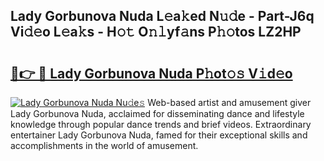 ## Lady Gorbunova Nuda L𝚎a𝚔ed N𝚞𝚍e - Part-J6q Vi𝚍𝚎o L𝚎a𝚔s - H𝚘𝚝 O𝚗𝚕yf𝚊ns P𝚑𝚘tos LZ2HP

# <h2><a href="http://kf3w69.oniu.top/?m=Lady+Gorbunova+Nuda">🔗👉 🔴 Lady Gorbunova Nuda P𝚑ot𝚘𝚜 V𝚒d𝚎o</a></h2>

[![Lady Gorbunova Nuda Nu𝚍e𝚜](https://i.imgur.com/0qMVB7G.gif)](http://kf3w69.oniu.top/?m=Lady+Gorbunova+Nuda)
Web-based artist and amusement giver Lady Gorbunova Nuda, acclaimed for disseminating dance and lifestyle knowledge through popular dance trends and brief videos. Extraordinary entertainer Lady Gorbunova Nuda, famed for their exceptional skills and accomplishments in the world of amusement.  

